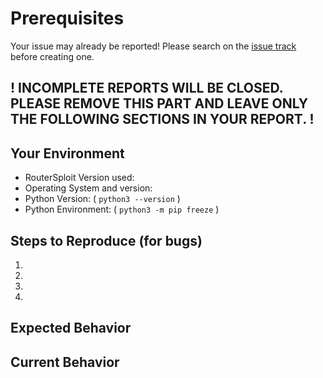 # Prerequisites

Your issue may already be reported!
Please search on the [issue track](https://github.com/threat9/routersploit/labels/bug) before creating one.

! INCOMPLETE REPORTS WILL BE CLOSED. PLEASE REMOVE THIS PART AND LEAVE ONLY THE FOLLOWING SECTIONS IN YOUR REPORT. !
---

## Your Environment
<!--- Include as many relevant details about the environment you experienced the bug in -->
* RouterSploit Version used:
* Operating System and version:
* Python Version: ( `python3 --version` )
* Python Environment: ( `python3 -m pip freeze` )

## Steps to Reproduce (for bugs)
<!--- Provide a link to a live example, or an unambiguous set of steps to -->
<!--- reproduce this bug. Include code to reproduce, if relevant -->
1.
2.
3.
4.

## Expected Behavior
<!--- If you're describing a bug, tell us what should happen -->
<!--- If you're suggesting a change/improvement, tell us how it should work -->

## Current Behavior
<!--- If describing a bug, tell us what happens instead of the expected behavior -->
<!--- If suggesting a change/improvement, explain the difference from current behavior -->
